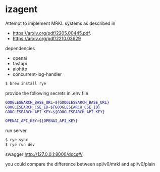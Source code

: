 # izagent

Attempt to implement MRKL systems as described in
- https://arxiv.org/pdf/2205.00445.pdf.
- https://arxiv.org/pdf/2210.03629

dependencies
- openai
- fastapi
- aiohttp
- concurrent-log-handler


```bash
$ brew install rye
```

provide the following secrets in .env file
```bash
GOOGLESEARCH_BASE_URL=${GOOGLESEARCH_BASE_URL}
GOOGLESEARCH_CSE_ID=${GOOGLESEARCH_CSE_ID}
GOOGLESEARCH_API_KEY=${GOOGLESEARCH_API_KEY}

OPENAI_API_KEY=${OPENAI_API_KEY}
```

run server

```bash
$ rye sync
$ rye run dev
```

swagger
http://127.0.0.1:8000/docs#/

you could compare the difference between api/v0/mrkl and api/v0/plain 
